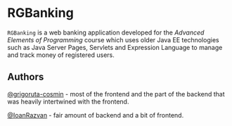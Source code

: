 # RGBanking

`RGBanking` is a web banking application developed for the *Advanced Elements of Programming* course which uses older Java EE technologies such as Java Server Pages, Servlets and Expression Language to manage and track money of registered users.

## Authors

[@grigoruta-cosmin](https://github.com/grigoruta-cosmin) - most of the frontend and the part of the backend that was heavily intertwined with the frontend.

[@IoanRazvan](https://github.com/IoanRazvan) - fair amount of backend and a bit of frontend.
